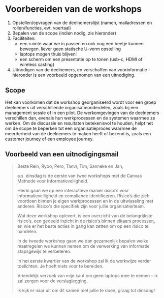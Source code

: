 # Voorbereiden van de workshops

1. Opstellen/opvragen van de deelnemerslijst (namen, mailadressen en rollen/functies, evt. voertaal)
2. Bepalen van de scope (indien nodig, zie hieronder)
3. Faciliteiten:
   * een ruimte waar we in passen en ook nog een beetje kunnen bewegen. liever geen statische U-vorm opstelling
   * laptops mogen thuis blijven!
   * een scherm om een presentatie op te tonen (usb-c, HDMI of wireless casting)
4. Uitnodigen van de deelnemers, en verschaffen van voorinformatie - hieronder is een voorbeeld opgenomen van een uitnodiging.

## Scope

Het kan voorkomen dat de workshop georganiseerd wordt voor een groep deelnemers uit verschillende organisatieonderdelen, zoals bij een management sessie of in een pilot. De werkomgevingen van de deelnemers verschillen dan, evenals hun werkprocessen en de systemen waarmee ze werken. Om de discussie en resultaten betekenisvol te houden, helpt het om de scope te beperken tot een organisatieproces waarmee de meerderheid van de deelnemers te maken heeft of bekend is, zoals een customer journey of een employee journey.

## Voorbeeld van een uitnodigingsmail

> Beste Rein, Rybo, Pero, Tanvi, Tim, Sanneke en Jan,
>
> 
> a.s. dinsdag is de eerste van twee workshops met de Canvas Methode voor Informatieveiligheid.
>
>
> Hierin gaan we op een interactieve manier risico’s voor informatieveiligheid en compliance identificeren. Risico’s die zich voordoen binnen je eigen werkprocessen en in de uitwisseling met anderen. Risico's die specifiek zijn voor jullie organisatie/team.
>
> 
> Wat deze workshop oplevert, is een overzicht van de belangrijkste risico’s, een gedeeld inzicht in de risico’s binnen elkaars processen, en wie er het beste acties in gang kan zetten om op een risico te handelen.
>
> 
> In de tweede workshop gaan we dan gezamenlijk bepalen welke maatregelen we kunnen nemen om de verwerking van informatie stapsgewijs te verbeteren.
>
>
> In het eerste kwartier van de workshop zal ik de werkwijze verder toelichten. Je hoeft niets voor te bereiden.
>
>
> Vriendelijk verzoek van mijn kant om geen laptops mee te nemen – ik zal zorgen voor de verslaglegging.
>
>
> Ik kijk er naar uit om dit samen met jullie te doen, graag tot dinsdag!
